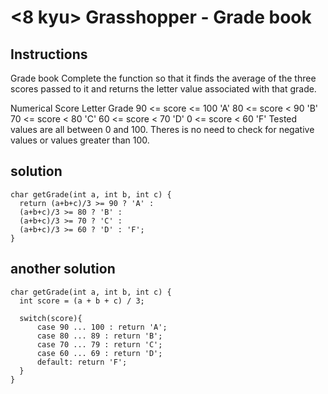 # <8 kyu> Grasshopper - Grade book

## Instructions

Grade book
Complete the function so that it finds the average of the three scores passed to it and returns the letter value associated with that grade.

Numerical Score	Letter Grade
90 <= score <= 100	'A'
80 <= score < 90	'B'
70 <= score < 80	'C'
60 <= score < 70	'D'
0 <= score < 60	'F'
Tested values are all between 0 and 100. Theres is no need to check for negative values or values greater than 100.

## solution

```
char getGrade(int a, int b, int c) {
  return (a+b+c)/3 >= 90 ? 'A' :
  (a+b+c)/3 >= 80 ? 'B' :
  (a+b+c)/3 >= 70 ? 'C' :
  (a+b+c)/3 >= 60 ? 'D' : 'F';
}
```

## another solution

```
char getGrade(int a, int b, int c) {
  int score = (a + b + c) / 3;
  
  switch(score){
      case 90 ... 100 : return 'A';
      case 80 ... 89 : return 'B';
      case 70 ... 79 : return 'C';
      case 60 ... 69 : return 'D';
      default: return 'F';
  }
}
```
